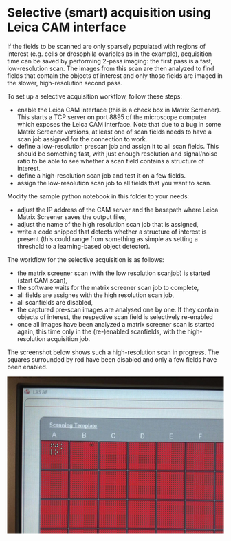 # Selective (smart) acquisition using Leica CAM interface

If the fields to be scanned are only sparsely populated with regions of interest (e.g. cells or drosophila ovarioles as in the example), acquisition time can be saved by performing 2-pass imaging: the first pass is a fast, low-resolution scan. The images
from this scan are then analyzed to find fields that contain the objects of interest and only those fields
are imaged in the slower, high-resolution second pass.

To set up a selective acquisition workflow, follow these steps:

* enable the Leica CAM interface (this is a check box in Matrix Screener). This starts a TCP server on port 8895 of the microscope computer which exposes the Leica CAM interface. Note that due to a bug in some Matrix Screener versions, at least one of scan fields needs to have a scan job assigned for the connection to work.
* define a low-resolution prescan job and assign it to all scan fields. This should be something fast, with just enough resolution and signal/noise ratio to be able to see whether a scan field contains a structure of interest.
* define a high-resolution scan job and test it on a few fields.
* assign the low-resolution scan job to all fields that you want to scan.

Modify the sample python notebook in this folder to your needs:

* adjust the IP address of the CAM server and the basepath where Leica Matrix Screener saves the output files,
* adjust the name of the high resolution scan job that is assigned,
* write a code snipped that detects whether a structure of interest is present (this could range from something as simple as setting a threshold to a learning-based object detector).

The workflow for the selective acquisition is as follows:

* the matrix screener scan (with the low resolution scanjob) is started (start CAM scan),
* the software waits for the matrix screener scan job to complete,
* all fields are assignes with the high resolution scan job,
* all scanfields are disabled,
* the captured pre-scan images are analysed one by one. If they contain objects of interest, the respective scan field is selectively re-enabled
* once all images have been analyzed a matrix screener scan is started again, this time only in the (re-)enabled scanfields, with the high-resolution acquisition job.

The screenshot below shows such a high-resolution scan in progress. The squares surrounded by red have been disabled and only a few fields have been enabled.

![selective acquisition in progress](../illustrations/selective_acquisition.jpg)